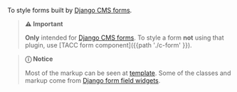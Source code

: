 To style forms built by [Django CMS forms][djcms-forms].

> **⚠️ Important**
>
> **Only** intended for [Django CMS forms][djcms-forms]. To style a form **not** using that plugin, use [TACC form component]({{path './c-form' }}).

> **ⓘ Notice**
>
> Most of the markup can be seen at [template][djcms-forms-tpl]. Some of the classes and markup come from [Django form field widgets][django-form-widgets].

[djcms-forms]: https://pypi.org/project/djangocms-forms-maintained/ "DjangoCMS-Forms (Maintained)"
[djcms-forms-tpl]: https://github.com/avryhof/djangocms-forms/blob/ab38b22/djangocms_forms/templates/djangocms_forms/form_template/default.html "DjangoCMS Forms (Maintained) Template"
[django-form-widgets]: https://docs.djangoproject.com/en/2.2/ref/forms/widgets/ "Django Form Widgets"

<script src="{{path '/assets/scripts/open-ext-links-in-new-window.js'}}" />
